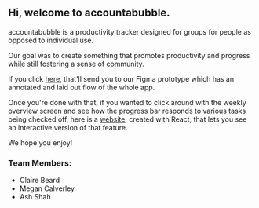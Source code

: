 
## Hi, welcome to accountabubble.

accountabubble is a productivity tracker designed for groups for people as opposed to individual use.

Our goal was to create something that promotes productivity and progress while still fostering a sense of community.

If you click [here](https://www.figma.com/file/TXE6KpD0hn5uJkiQiBa8kV/accountabubble?node-id=0%3A1), that'll send you to our Figma prototype which has an annotated and laid out flow of the whole app.

Once you're done with that, if you wanted to click around with the weekly overview screen and see how the progress bar responds to various tasks being checked off, here is a [website](https://calvem2.github.io/accountabubble/), created with React, that lets you see an interactive version of that feature. 


We hope you enjoy!

### Team Members:
* Claire Beard  
* Megan Calverley  
* Ash Shah

